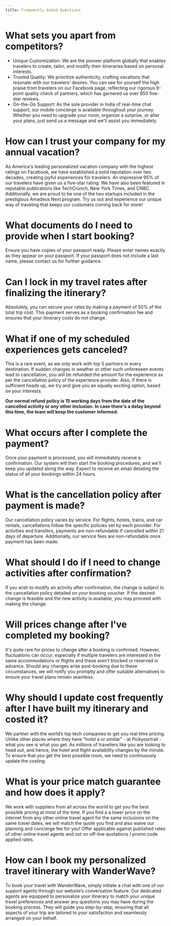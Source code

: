 ```yaml
---
title: Frequently Asked Questions
---
```


# What sets you apart from competitors?
- Unique Customization: We are the pioneer platform globally that enables travelers to create, tailor, and modify their itineraries based on personal interests.
- Trusted Quality: We prioritize authenticity, crafting vacations that resonate with our travelers’ desires. You can see for yourself the high praise from travelers on our Facebook page, reflecting our rigorous 9-point quality check of partners, which has garnered us over 850 five-star reviews.
- On-the-Go Support: As the sole provider in India of real-time chat support, our mobile concierge is available throughout your journey. Whether you need to upgrade your room, organize a surprise, or alter your plans, just send us a message and we'll assist you immediately.

# How can I trust your company for my annual vacation?
As America's leading personalized vacation company with the highest ratings on Facebook, we have established a solid reputation over two decades, creating joyful experiences for travelers. An impressive 95% of our travelers have given us a five-star rating. We have also been featured in reputable publications like TechCrunch, New York Times, and CNBC. Additionally, we are proud to be one of the two startups included in the prestigious Amadeus Next program. Try us out and experience our unique way of traveling that keeps our customers coming back for more!

# What documents do I need to provide when I start booking?
Ensure you have copies of your passport ready. Please enter names exactly as they appear on your passport. If your passport does not include a last name, please contact us for further guidance.

# Can I lock in my travel rates after finalizing the itinerary?
Absolutely, you can secure your rates by making a payment of 50% of the total trip cost. This payment serves as a booking confirmation fee and ensures that your itinerary costs do not change.

# What if one of my scheduled experiences gets canceled?
This is a rare event, as we only work with top 5 partners in every destination. If sudden changes in weather or other such unforeseen events lead to cancellation, you will be refunded the amount for the experience as per the cancellation policy of the experience provider. Also, if there is sufficient heads up, we try and give you an equally exciting option, based on your interests.

**Our normal refund policy is 15 working days from the date of the cancelled activity or any other inclusion. In case there's a delay beyond this time, the team will keep the customer informed.**

# What occurs after I complete the payment?
Once your payment is processed, you will immediately receive a confirmation. Our system will then start the booking procedures, and we'll keep you updated along the way. Expect to receive an email detailing the status of all your bookings within 24 hours.

# What is the cancellation policy after payment is made?
Our cancellation policy varies by service. For flights, hotels, trains, and car rentals, cancellations follow the specific policies set by each provider. For activities and transfers, payments are non-refundable if cancelled within 21 days of departure. Additionally, our service fees are non-refundable once payment has been made.

# What should I do if I need to change activities after confirmation?
If you wish to modify an activity after confirmation, the change is subject to the cancellation policy detailed on your booking voucher. If the desired change is feasible and the new activity is available, you may proceed with making the change.

# Will prices change after I've completed my booking?
It's quite rare for prices to change after a booking is confirmed. However, fluctuations can occur, especially if multiple travelers are interested in the same accommodations or flights and these aren't blocked or reserved in advance. Should any changes arise post-booking due to these circumstances, we will notify you promptly and offer suitable alternatives to ensure your travel plans remain seamless.

# Why should I update cost frequently after I have built my itinerary and costed it?
We partner with the world’s top tech companies to get you real time pricing. Unlike other places where they have "hotel a or similar" - at Pickyourtrail - what you see is what you get. As millions of travellers like you are looking to head out, and hence, the hotel and flight availability changes by the minute. To ensure that you get the best possible room, we need to continuously update the costing.

# What is your price match guarantee and how does it apply?
We work with suppliers from all across the world to get you the best possible pricing at most of the time. If you find a a lower price on the internet from any other online travel agent for the same inclusions on the same travel dates, we will match the quote you find and also waive our planning and concierge fee for you! Offer applicable against published rates of other online travel agents and not on off-line quotations / promo code applied rates.

# How can I book my personalized travel itinerary with WanderWave?
To book your travel with WanderWave, simply initiate a chat with one of our support agents through our website’s conversation feature. Our dedicated agents are equipped to personalize your itinerary to match your unique travel preferences and answer any questions you may have during the booking process. They will guide you step-by-step, ensuring that all aspects of your trip are tailored to your satisfaction and seamlessly arranged on your behalf.
